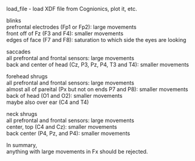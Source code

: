 load_file - load XDF file from Cognionics, plot it, etc.

blinks  
  prefrontal electrodes (Fp1 or Fp2): large movements  
  front off of Fz (F3 and F4): smaller movements  
  edges of face (F7 and F8): saturation to which side the eyes are looking  

saccades  
  all prefrontal and frontal sensors: large movements  
  back and center of head (Cz, P3, Pz, P4, T3 and T4): smaller movements  

forehead shrugs  
  all prefrontal and frontal sensors: large movements  
  almost all of pareital (Px but not on ends P7 and P8): smaller movements  
  back of head (O1 and O2): smaller movements  
  maybe also over ear (C4 and T4)  

neck shrugs  
  all prefrontal and frontal sensors: large movements  
  center, top (C4 and Cz): smaller movements  
  back center (P4, Pz, and P4): smaller movements  

In summary,  
  anything with large movements in Fx should be rejected.  
